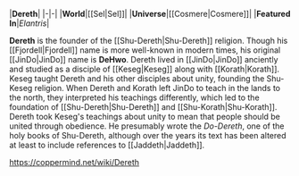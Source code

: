 |**Dereth**|
|-|-|
|**World**|[[Sel\|Sel]]|
|**Universe**|[[Cosmere\|Cosmere]]|
|**Featured In**|*Elantris*|

**Dereth** is the founder of the [[Shu-Dereth\|Shu-Dereth]] religion. Though his [[Fjordell\|Fjordell]] name is more well-known in modern times, his original [[JinDo\|JinDo]] name is **DeHwo**.
Dereth lived in [[JinDo\|JinDo]] anciently and studied as a disciple of [[Keseg\|Keseg]] along with [[Korath\|Korath]]. Keseg taught Dereth and his other disciples about unity, founding the Shu-Keseg religion. When Dereth and Korath left JinDo to teach in the lands to the north, they interpreted his teachings differently, which led to the foundation of [[Shu-Dereth\|Shu-Dereth]] and [[Shu-Korath\|Shu-Korath]]. Dereth took Keseg's teachings about unity to mean that people should be united through obedience.
He presumably wrote the *Do-Dereth*, one of the holy books of Shu-Dereth, although over the years its text has been altered at least to include references to [[Jaddeth\|Jaddeth]].



https://coppermind.net/wiki/Dereth